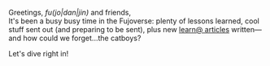 <span class="text-xl text-fujo-pink">Greetings, _fu(jo|dan|jin)_ and friends,
<br/></span> It's been a busy busy time in the Fujoverse: plenty of lessons
learned, cool stuff sent out (and preparing to be sent), plus new [learn@
articles](https://learn.fujoweb.dev/) written—and how could we forget...the
catboys?

Let's dive right in!
